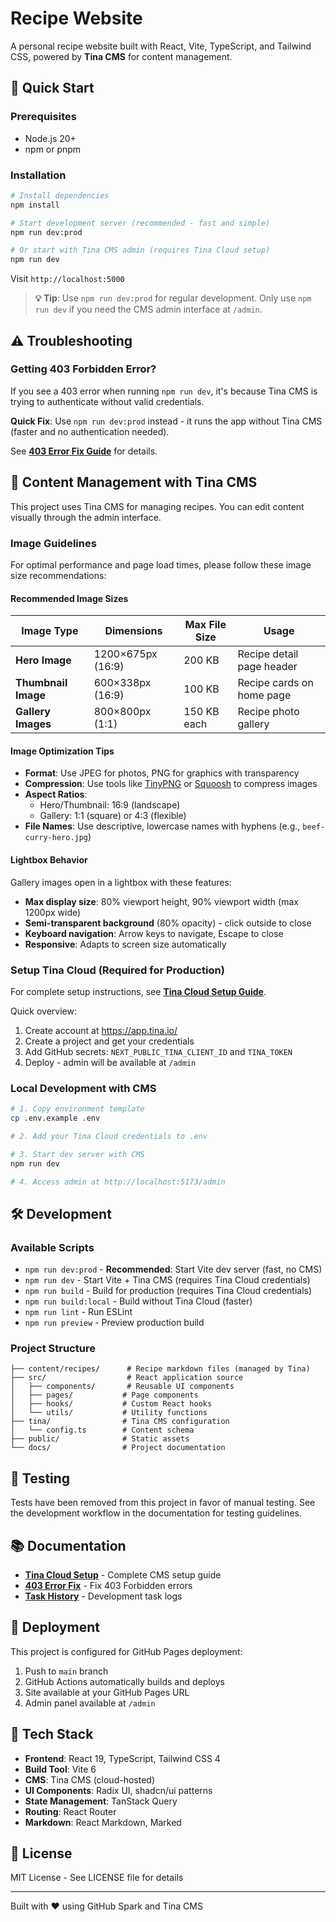 # Recipe Website

A personal recipe website built with React, Vite, TypeScript, and Tailwind CSS, powered by **Tina CMS** for content management.

## 🚀 Quick Start

### Prerequisites

- Node.js 20+
- npm or pnpm

### Installation

```bash
# Install dependencies
npm install

# Start development server (recommended - fast and simple)
npm run dev:prod

# Or start with Tina CMS admin (requires Tina Cloud setup)
npm run dev
```

Visit `http://localhost:5000`

> **💡 Tip**: Use `npm run dev:prod` for regular development. Only use `npm run dev` if you need the CMS admin interface at `/admin`.

## ⚠️ Troubleshooting

### Getting 403 Forbidden Error?

If you see a 403 error when running `npm run dev`, it's because Tina CMS is trying to authenticate without valid credentials.

**Quick Fix**: Use `npm run dev:prod` instead - it runs the app without Tina CMS (faster and no authentication needed).

See **[403 Error Fix Guide](docs/tasks/20251007-04-fix-403-forbidden-npm-dev.md)** for details.

## 📝 Content Management with Tina CMS

This project uses Tina CMS for managing recipes. You can edit content visually through the admin interface.

### Image Guidelines

For optimal performance and page load times, please follow these image size recommendations:

#### Recommended Image Sizes

| Image Type | Dimensions | Max File Size | Usage |
|------------|------------|---------------|-------|
| **Hero Image** | 1200×675px (16:9) | 200 KB | Recipe detail page header |
| **Thumbnail Image** | 600×338px (16:9) | 100 KB | Recipe cards on home page |
| **Gallery Images** | 800×800px (1:1) | 150 KB each | Recipe photo gallery |

#### Image Optimization Tips

- **Format**: Use JPEG for photos, PNG for graphics with transparency
- **Compression**: Use tools like [TinyPNG](https://tinypng.com/) or [Squoosh](https://squoosh.app/) to compress images
- **Aspect Ratios**: 
  - Hero/Thumbnail: 16:9 (landscape)
  - Gallery: 1:1 (square) or 4:3 (flexible)
- **File Names**: Use descriptive, lowercase names with hyphens (e.g., `beef-curry-hero.jpg`)

#### Lightbox Behavior

Gallery images open in a lightbox with these features:
- **Max display size**: 80% viewport height, 90% viewport width (max 1200px wide)
- **Semi-transparent background** (80% opacity) - click outside to close
- **Keyboard navigation**: Arrow keys to navigate, Escape to close
- **Responsive**: Adapts to screen size automatically

### Setup Tina Cloud (Required for Production)

For complete setup instructions, see **[Tina Cloud Setup Guide](docs/TINA_CLOUD_SETUP.md)**.

Quick overview:
1. Create account at https://app.tina.io/
2. Create a project and get your credentials
3. Add GitHub secrets: `NEXT_PUBLIC_TINA_CLIENT_ID` and `TINA_TOKEN`
4. Deploy - admin will be available at `/admin`

### Local Development with CMS

```bash
# 1. Copy environment template
cp .env.example .env

# 2. Add your Tina Cloud credentials to .env

# 3. Start dev server with CMS
npm run dev

# 4. Access admin at http://localhost:5173/admin
```

## 🛠️ Development

### Available Scripts

- `npm run dev:prod` - **Recommended**: Start Vite dev server (fast, no CMS)
- `npm run dev` - Start Vite + Tina CMS (requires Tina Cloud credentials)
- `npm run build` - Build for production (requires Tina Cloud credentials)
- `npm run build:local` - Build without Tina Cloud (faster)
- `npm run lint` - Run ESLint
- `npm run preview` - Preview production build

### Project Structure

```
├── content/recipes/      # Recipe markdown files (managed by Tina)
├── src/                  # React application source
│   ├── components/       # Reusable UI components
│   ├── pages/           # Page components
│   ├── hooks/           # Custom React hooks
│   └── utils/           # Utility functions
├── tina/                # Tina CMS configuration
│   └── config.ts        # Content schema
├── public/              # Static assets
└── docs/                # Project documentation
```

## 🧪 Testing

Tests have been removed from this project in favor of manual testing. See the development workflow in the documentation for testing guidelines.

## 📚 Documentation

- **[Tina Cloud Setup](docs/TINA_CLOUD_SETUP.md)** - Complete CMS setup guide
- **[403 Error Fix](docs/tasks/20251007-04-fix-403-forbidden-npm-dev.md)** - Fix 403 Forbidden errors
- **[Task History](docs/tasks/)** - Development task logs

## 🚢 Deployment

This project is configured for GitHub Pages deployment:

1. Push to `main` branch
2. GitHub Actions automatically builds and deploys
3. Site available at your GitHub Pages URL
4. Admin panel available at `/admin`

## 🎨 Tech Stack

- **Frontend**: React 19, TypeScript, Tailwind CSS 4
- **Build Tool**: Vite 6
- **CMS**: Tina CMS (cloud-hosted)
- **UI Components**: Radix UI, shadcn/ui patterns
- **State Management**: TanStack Query
- **Routing**: React Router
- **Markdown**: React Markdown, Marked

## 📄 License

MIT License - See LICENSE file for details

---

Built with ❤️ using GitHub Spark and Tina CMS

